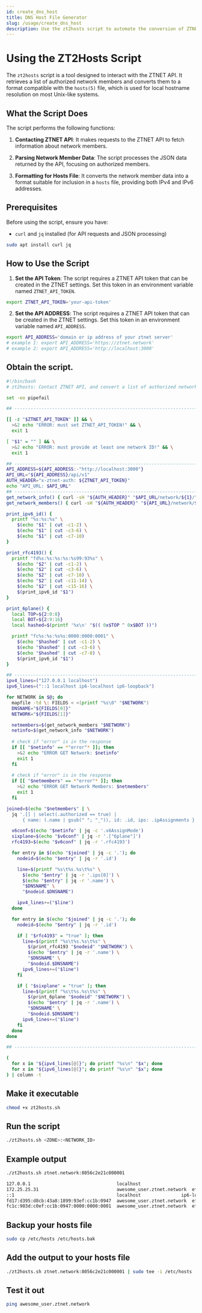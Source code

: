 ```yaml
---
id: create_dns_host
title: DNS Host File Generator
slug: /usage/create_dns_host
description: Use the zt2hosts script to automate the conversion of ZTNET API network member data into a hosts file format for efficient local DNS resolution.
---
```


# Using the ZT2Hosts Script

The `zt2hosts` script is a tool designed to interact with the ZTNET API. It retrieves a list of authorized network members and converts them to a format compatible with the `hosts(5)` file, which is used for local hostname resolution on most Unix-like systems.

## What the Script Does

The script performs the following functions:

1. **Contacting ZTNET API**: It makes requests to the ZTNET API to fetch information about network members.

2. **Parsing Network Member Data**: The script processes the JSON data returned by the API, focusing on authorized members.

3. **Formatting for Hosts File**: It converts the network member data into a format suitable for inclusion in a `hosts` file, providing both IPv4 and IPv6 addresses.

## Prerequisites

Before using the script, ensure you have:

- `curl` and `jq` installed (for API requests and JSON processing) 
```bash	
sudo apt install curl jq
```

## How to Use the Script

1. **Set the API Token**: The script requires a ZTNET API token that can be created in the ZTNET settings. Set this token in an environment variable named `ZTNET_API_TOKEN`.
```bash
export ZTNET_API_TOKEN='your-api-token'
```

2. **Set the API ADDRESS**: The script requires a ZTNET API token that can be created in the ZTNET settings. Set this token in an environment variable named `API_ADDRESS`.
```bash
export API_ADDRESS='domain or ip address of your ztnet server'
# example 1: export API_ADDRESS='https://ztnet.network'
# example 2: export API_ADDRESS='http://localhost:3000'
```


## Obtain the script.
```bash
#!/bin/bash
# zt2hosts: Contact ZTNET API, and convert a list of authorized network members to hosts(5) format

set -eo pipefail

## -----------------------------------------------------------------------------

[[ -z "$ZTNET_API_TOKEN" ]] && \
  >&2 echo "ERROR: must set ZTNET_API_TOKEN!" && \
  exit 1

[ "$1" = "" ] && \
  >&2 echo "ERROR: must provide at least one network ID!" && \
  exit 1

## -----------------------------------------------------------------------------
API_ADDRESS=${API_ADDRESS:-"http://localhost:3000"}
API_URL="${API_ADDRESS}/api/v1"
AUTH_HEADER="x-ztnet-auth: ${ZTNET_API_TOKEN}"
echo "API_URL: $API_URL"
## -----------------------------------------------------------------------------
get_network_info() { curl -sH "${AUTH_HEADER}" "$API_URL/network/${1}/"; }
get_network_members() { curl -sH "${AUTH_HEADER}" "${API_URL}/network/${1}/member/"; }

print_ipv6_id() {
  printf "%s:%s:%s" \
    $(echo "$1" | cut -c1-2) \
    $(echo "$1" | cut -c3-6) \
    $(echo "$1" | cut -c7-10)
}

print_rfc4193() {
  printf "fd%s:%s:%s:%s:%s99:93%s" \
    $(echo "$2" | cut -c1-2) \
    $(echo "$2" | cut -c3-6) \
    $(echo "$2" | cut -c7-10) \
    $(echo "$2" | cut -c11-14) \
    $(echo "$2" | cut -c15-16) \
    $(print_ipv6_id "$1")
}

print_6plane() {
  local TOP=${2:0:8}
  local BOT=${2:9:16}
  local hashed=$(printf '%x\n' "$(( 0x$TOP ^ 0x$BOT ))")

  printf "fc%s:%s:%s%s:0000:0000:0001" \
    $(echo "$hashed" | cut -c1-2) \
    $(echo "$hashed" | cut -c3-6) \
    $(echo "$hashed" | cut -c7-8) \
    $(print_ipv6_id "$1")
}

## -----------------------------------------------------------------------------
ipv4_lines=("127.0.0.1 localhost")
ipv6_lines=("::1 localhost ip6-localhost ip6-loopback")

for NETWORK in $@; do
  mapfile -td \: FIELDS < <(printf "%s\0" "$NETWORK")
  DNSNAME="${FIELDS[0]}"
  NETWORK="${FIELDS[1]}"

  netmembers=$(get_network_members "$NETWORK")
  netinfo=$(get_network_info "$NETWORK")
  
  # check if "error" is in the response
  if [[ "$netinfo" == *"error"* ]]; then
    >&2 echo "ERROR GET Network: $netinfo"
    exit 1
  fi
  
  # check if "error" is in the response
  if [[ "$netmembers" == *"error"* ]]; then
    >&2 echo "ERROR GET Network Members: $netmembers"
    exit 1
  fi

joined=$(echo "$netmembers" | \
  jq '.[] | select(.authorized == true) | 
      { name: (.name | gsub(" "; "_")), id: .id, ips: .ipAssignments }')

  v6conf=$(echo "$netinfo" | jq -c '.v6AssignMode')
  sixplane=$(echo "$v6conf" | jq -r '.["6plane"]')
  rfc4193=$(echo "$v6conf" | jq -r '.rfc4193')

  for entry in $(echo "$joined" | jq -c '.'); do
    nodeid=$(echo "$entry" | jq -r '.id')

    line=$(printf "%s\t%s.%s\t%s" \
      $(echo "$entry" | jq -r '.ips[0]') \
      $(echo "$entry" | jq -r '.name') \
      "$DNSNAME" \
      "$nodeid.$DNSNAME")

    ipv4_lines+=("$line")
  done

  for entry in $(echo "$joined" | jq -c '.'); do
    nodeid=$(echo "$entry" | jq -r '.id')

    if [ "$rfc4193" = "true" ]; then
      line=$(printf "%s\t%s.%s\t%s" \
        $(print_rfc4193 "$nodeid" "$NETWORK") \
        $(echo "$entry" | jq -r '.name') \
        "$DNSNAME" \
        "$nodeid.$DNSNAME")
      ipv6_lines+=("$line")
    fi

    if [ "$sixplane" = "true" ]; then
      line=$(printf "%s\t%s.%s\t%s" \
        $(print_6plane "$nodeid" "$NETWORK") \
        $(echo "$entry" | jq -r '.name') \
        "$DNSNAME" \
        "$nodeid.$DNSNAME")
      ipv6_lines+=("$line")
    fi
  done
done

## -----------------------------------------------------------------------------

(
  for x in "${ipv4_lines[@]}"; do printf "%s\n" "$x"; done
  for x in "${ipv6_lines[@]}"; do printf "%s\n" "$x"; done
) | column -t
```

## Make it executable
```bash
chmod +x zt2hosts.sh
```

## Run the script
```bash
./zt2hosts.sh <ZONE>:<NETWORK_ID>
```

## Example output
```bash
./zt2hosts.sh ztnet.network:8056c2e21c000001
```
```bash
127.0.0.1                                localhost                                            
172.25.25.31                             awesome_user.ztnet.network  efcc1b0947.8056c2e21c000001  
::1                                      localhost               ip6-localhost                ip6-loopback
fd17:d395:d8cb:43a8:1899:93ef:cc1b:0947  awesome_user.ztnet.network  efcc1b0947.8056c2e21c000001  
fc1c:903d:c0ef:cc1b:0947:0000:0000:0001  awesome_user.ztnet.network  efcc1b0947.8056c2e21c000001
```

## Backup your hosts file
```bash
sudo cp /etc/hosts /etc/hosts.bak
```

## Add the output to your hosts file
```bash
./zt2hosts.sh ztnet.network:8056c2e21c000001 | sudo tee -i /etc/hosts
```

## Test it out
```bash
ping awesome_user.ztnet.network
```
